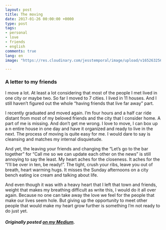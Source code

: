 ```yaml
---
layout: post
title: The moving
date: 2017-01-26 00:00:00 +0000
type: post
tags:
- personal
- love
- friends
- english
comments: true
lang: en
image: "https://res.cloudinary.com/jesstemporal/image/upload/v1652632564/covers/personal_hjhwwt.png"

---
```

### A letter to my friends

I move a lot. At least a lot considering that most of the people I met lived in one city or maybe two. So far I moved to 7 cities. I lived in 11 houses. And I still haven’t figured out the whole “having friends that live far away” part.

I recently graduated and moved again. I’m four hours and a half car ride distant from most of my beloved friends and the city that I consider home. A part of me is missing. And don’t get me wrong. I love to move, I can box up a n entire house in one day and have it organized and ready to live in the next. The process of moving is quite easy for me. I would dare to say is cleansing and matches my internal disquietude.

And yet, the leaving your friends and changing the “Let’s go to the bar together” for “Call me so we can update each other on the news” is still annoying to say the least. My heart aches for the closeness. It aches for the “I’ll be over in ten, be ready!”. The tight, crush your ribs, leave you out of breath, heart warming hugs. It misses the Sunday afternoons on a city bench eating ice cream and talking about life.

And even though it was with a heavy heart that I left that town and friends, weight that makes my breathing difficult as write this, I would do it all over again. Because no one can take away the love we feel for the people that make our lives seem hole. But giving up the opportunity to meet other people that would make my heart grow further is something I’m not ready to do just yet.

##### Originally posted [on my Medium](https://medium.com/@jessicatemporal/the-moving-e4bc599f0a92).